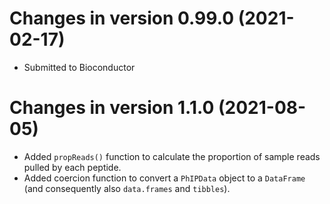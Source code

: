# Changes in version 0.99.0 (2021-02-17)

* Submitted to Bioconductor

# Changes in version 1.1.0 (2021-08-05)

* Added `propReads()` function to calculate the proportion of sample reads 
pulled by each peptide. 
* Added coercion function to convert a `PhIPData` object to a `DataFrame` (and
consequently also `data.frames` and `tibbles`). 
